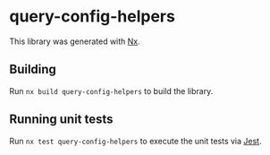 # query-config-helpers

This library was generated with [Nx](https://nx.dev).

## Building

Run `nx build query-config-helpers` to build the library.

## Running unit tests

Run `nx test query-config-helpers` to execute the unit tests via [Jest](https://jestjs.io).

